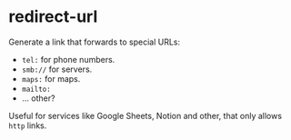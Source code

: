 # redirect-url
Generate a link that forwards to special URLs:
- `tel:` for phone numbers.
- `smb://` for servers.
- `maps:` for maps.
- `mailto:`
- ... other?

Useful for services like Google Sheets, Notion and other, that only allows `http` links.
